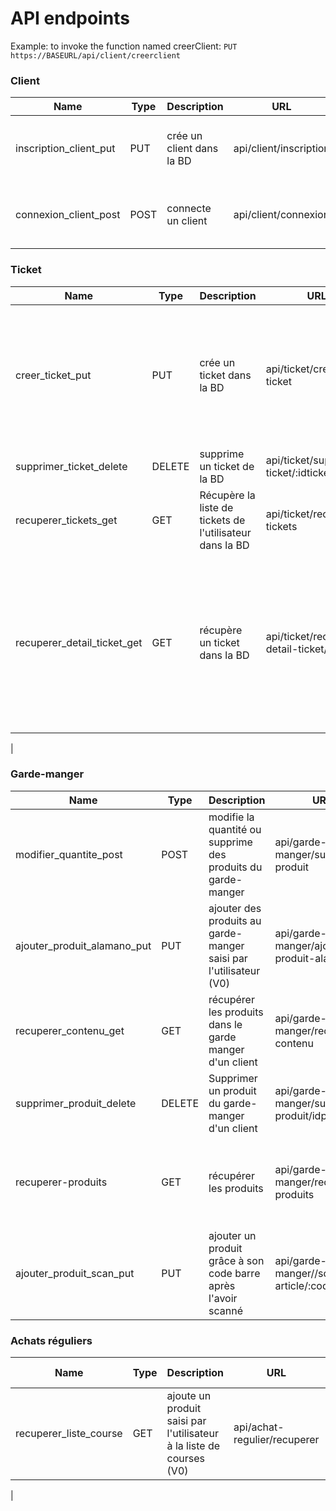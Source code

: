 
# API endpoints

Example: to invoke the function named creerClient: `PUT https://BASEURL/api/client/creerclient`

### Client
| Name              | Type | Description                            | URL             | Body		| Example response                                                                                                                      |
|-------------------|------|----------------------------------------|-----------------|--------------------|-------------------------------------------------------------------------------------------------------------------------------|
| inscription_client_put  | PUT  | crée un client dans la BD                 | api/client/inscription  | {email: '123@hexotique.com', mdp: '123' , nom: 'Jean', prenom: 'Dupont'}               | {email: '123@hexotique.com', nom: 'Jean', prenom: 'Dupont', token: 'abcde'} |
| connexion_client_post  | POST  | connecte un client  | api/client/connexion  | {email: '123@hexotique.com', mdp: '123'} | {email: '123@hexotique.com', nom: 'Jean', prenom: 'Dupont', token: 'abcde'} |

### Ticket
| Name              | Type | Description                            | URL             | Parameters         | Example response                                                                                                                      |
|-------------------|------|----------------------------------------|-----------------|--------------------|-------------------------------------------------------------------------------------------------------------------------------|
| creer_ticket_put  | PUT  | crée un ticket dans la BD                 | api/ticket/creer-ticket  | {donneesMagasin: {idCommerce: '1'}, donneesClient: {idClient: '1'}, donneesTicket: {achats: [{codeBarre: '489814', quantite: '2', prix: '3,5'}, {...}]}}             | {id: '1', date_achat: '12/04/2020', montant: '120', createdAt: '12/04/2020', updatedAt: '12/04/2020'} |
| supprimer_ticket_delete  | DELETE  | supprime un ticket de la BD                 | api/ticket/supprimer-ticket/:idticket  | null   | null |
| recuperer_tickets_get  | GET | Récupère la liste de tickets de l'utilisateur dans la BD                 | api/ticket/recuperer-tickets  | null | {"Tickets": [{idTicket: '1', montant: '10', nomGroupe: 'Auchan', date: '12/04/2020'}, {...}]} |
| recuperer_detail_ticket_get  | GET | récupère un ticket dans la BD  | api/ticket/recuperer-detail-ticket/:idticket  | null    | {groupe: {nom: 'Carrefour'}, commerce: {nom: 'Carrefour Market'}, donneesTicket: {idTicket: '1', montant: '100', date: '12/04/2020', achats: [{nomArticle: 'lait', nomCategorieProduit: 'Produits laitiers', quantite: '2', prix: '1.2'}, {...}]}} |
|

### Garde-manger
| Name              | Type | Description                            | URL             | Parameters         | Example response                                                                                                                      |
|-------------------|------|----------------------------------------|-----------------|--------------------|-------------------------------------------------------------------------------------------------------------------------------|
| modifier_quantite_post  | POST  | modifie la quantité ou supprime des produits du garde-manger | api/garde-manger/supprimer-produit  | {modifications:[{idItem : "15252", quantite : "5"} ,{...} , ...]} | {message: Success} |
| ajouter_produit_alamano_put  | PUT  | ajouter des produits au garde-manger saisi par l'utilisateur (V0) | api/garde-manger/ajouter-produit-alamano  | {Ajouts:[{"nomProduit:"Cacao", quanite:"5"},{...}, ...]} | {message: Success} |
| recuperer_contenu_get  | GET  | récupérer les produits dans le garde manger d'un client | api/garde-manger/recuperer-contenu  | null | {produits : [{nomProduit: "Litre de lait", quantite: 3, categorie: "Produits laitiers"}, {..}]} |
| supprimer_produit_delete  | DELETE  | Supprimer un produit du garde-manger d'un client | api/garde-manger/supprimer-produit/idproduit  | null | OK |
| recuperer-produits  | GET  | récupérer les produits | api/garde-manger/recuperer-produits  | null | {"Produits": [{"idProduit": "1","nom": "Pates","categorie": {"idCategorie": "1", "nomCategorie": "Feculents"}}]} |
| ajouter_produit_scan_put  | PUT  | ajouter un produit grâce à son code barre après l'avoir scanné | api/garde-manger//scan-article/:codebar  | null | {message: Success} |


### Achats réguliers
| Name              | Type | Description                            | URL             | Parameters         | Example response                                                                                                                      |
|-------------------|------|----------------------------------------|-----------------|--------------------|-------------------------------------------------------------------------------------------------------------------------------|
| recuperer_liste_course  | GET | ajoute un produit saisi par l'utilisateur à la liste de courses (V0) | api/achat-regulier/recuperer  | null | {ListeCourse: [{nom: 'eau de source}, {...}]} |
| 
